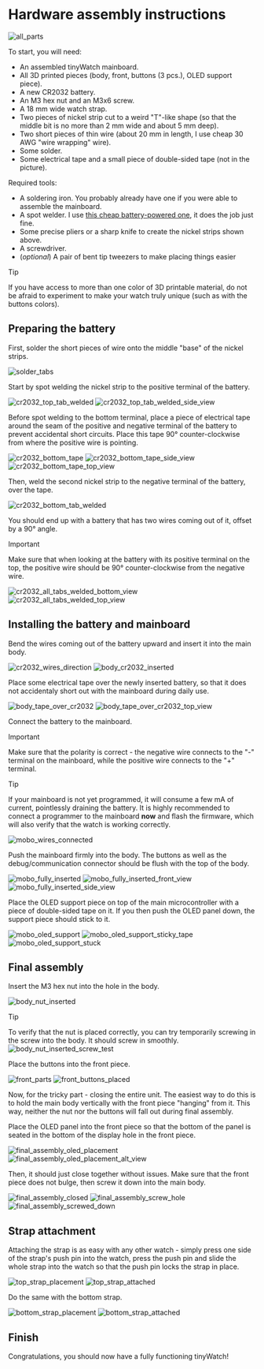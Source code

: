 # Hardware assembly instructions

![all_parts](doc/build-photos/01_all_parts.jpg)

To start, you will need:

- An assembled tinyWatch mainboard.
- All 3D printed pieces (body, front, buttons (3 pcs.), OLED support piece).
- A new CR2032 battery.
- An M3 hex nut and an M3x6 screw.
- A 18 mm wide watch strap.
- Two pieces of nickel strip cut to a weird "T"-like shape (so that the middle bit is no more than 2 mm wide and about 5 mm deep).
- Two short pieces of thin wire (about 20 mm in length, I use cheap 30 AWG "wire wrapping" wire).
- Some solder.
- Some electrical tape and a small piece of double-sided tape (not in the picture).

Required tools:

- A soldering iron. You probably already have one if you were able to assemble the mainboard.
- A spot welder. I use [this cheap battery-powered one](https://www.aliexpress.com/item/1005006226735630.html), it does the job just fine.
- Some precise pliers or a sharp knife to create the nickel strips shown above.
- A screwdriver.
- (_optional_) A pair of bent tip tweezers to make placing things easier

> [!TIP] 
> If you have access to more than one color of 3D printable material,
> do not be afraid to experiment to make your watch truly unique
> (such as with the buttons colors).

## Preparing the battery

First, solder the short pieces of wire onto the middle "base" of the nickel strips.

![solder_tabs](doc/build-photos/02_solder_tabs.jpg)

Start by spot welding the nickel strip to the positive terminal of the battery.

![cr2032_top_tab_welded](doc/build-photos/03_cr2032_top_tab_welded.jpg)
![cr2032_top_tab_welded_side_view](doc/build-photos/04_cr2032_top_tab_welded_side_view.jpg)

Before spot welding to the bottom terminal, place a piece of electrical tape around the seam of the positive and negative terminal of the battery to prevent accidental short circuits. Place this tape 90° counter-clockwise from where the positive wire is pointing.

![cr2032_bottom_tape](doc/build-photos/05_cr2032_bottom_tape.jpg)
![cr2032_bottom_tape_side_view](doc/build-photos/06_cr2032_bottom_tape_side_view.jpg)
![cr2032_bottom_tape_top_view](doc/build-photos/07_cr2032_bottom_tape_top_view.jpg)

Then, weld the second nickel strip to the negative terminal of the battery, over the tape.

![cr2032_bottom_tab_welded](doc/build-photos/08_cr2032_bottom_tab_welded.jpg)

You should end up with a battery that has two wires coming out of it, offset by a 90° angle.

> [!IMPORTANT]
> Make sure that when looking at the battery with its positive terminal on the top,
> the positive wire should be 90° counter-clockwise from the negative wire.

![cr2032_all_tabs_welded_bottom_view](doc/build-photos/09_cr2032_all_tabs_welded_bottom_view.jpg)
![cr2032_all_tabs_welded_top_view](doc/build-photos/10_cr2032_all_tabs_welded_top_view.jpg)

## Installing the battery and mainboard

Bend the wires coming out of the battery upward and insert it into the main body.

![cr2032_wires_direction](doc/build-photos/11_cr2032_wires_direction.jpg)
![body_cr2032_inserted](doc/build-photos/12_body_cr2032_inserted.jpg)

Place some electrical tape over the newly inserted battery, so that it does not accidentaly short out with the mainboard during daily use.

![body_tape_over_cr2032](doc/build-photos/13_body_tape_over_cr2032.jpg)
![body_tape_over_cr2032_top_view](doc/build-photos/14_body_tape_over_cr2032_top_view.jpg)

Connect the battery to the mainboard.

> [!IMPORTANT]
> Make sure that the polarity is correct -
> the negative wire connects to the "-" terminal on the mainboard,
> while the positive wire connects to the "+" terminal.

> [!TIP]
> If your mainboard is not yet programmed, it will consume a few mA of current,
> pointlessly draining the battery. It is highly recommended to connect a programmer
> to the mainboard **now** and flash the firmware, which will also verify
> that the watch is working correctly.

![mobo_wires_connected](doc/build-photos/15_mobo_wires_connected.jpg)

Push the mainboard firmly into the body. The buttons as well as the debug/communication connector should be flush with the top of the body.

![mobo_fully_inserted](doc/build-photos/16_mobo_fully_inserted.jpg)
![mobo_fully_inserted_front_view](doc/build-photos/17_mobo_fully_inserted_front_view.jpg)
![mobo_fully_inserted_side_view](doc/build-photos/18_mobo_fully_inserted_side_view.jpg)

Place the OLED support piece on top of the main microcontroller with a piece of double-sided tape on it.
If you then push the OLED panel down, the support piece should stick to it.

![mobo_oled_support](doc/build-photos/19_mobo_oled_support.jpg)
![mobo_oled_support_sticky_tape](doc/build-photos/20_mobo_oled_support_sticky_tape.jpg)
![mobo_oled_support_stuck](doc/build-photos/21_mobo_oled_support_stuck.jpg)

## Final assembly

Insert the M3 hex nut into the hole in the body.

![body_nut_inserted](doc/build-photos/22_body_nut_inserted.jpg)

> [!TIP]
> To verify that the nut is placed correctly, you can try temporarily screwing in the screw into the body.
> It should screw in smoothly.
> ![body_nut_inserted_screw_test](doc/build-photos/23_body_nut_inserted_screw_test.jpg)

Place the buttons into the front piece.

![front_parts](doc/build-photos/24_front_parts.jpg)
![front_buttons_placed](doc/build-photos/25_front_buttons_placed.jpg)

Now, for the tricky part - closing the entire unit. The easiest way to do this is to hold the main body vertically with the front piece "hanging" from it. This way, neither the nut nor the buttons will fall out during final assembly.

Place the OLED panel into the front piece so that the bottom of the panel is seated in the bottom of the display hole in the front piece.

![final_assembly_oled_placement](doc/build-photos/26_final_assembly_oled_placement.jpg)
![final_assembly_oled_placement_alt_view](doc/build-photos/27_final_assembly_oled_placement_alt_view.jpg)

Then, it should just close together without issues. Make sure that the front piece does not bulge, then screw it down into the main body.

![final_assembly_closed](doc/build-photos/28_final_assembly_closed.jpg)
![final_assembly_screw_hole](doc/build-photos/29_final_assembly_screw_hole.jpg)
![final_assembly_screwed_down](doc/build-photos/30_final_assembly_screwed_down.jpg)

## Strap attachment

Attaching the strap is as easy with any other watch - simply press one side of the strap's push pin into the watch, press the push pin and slide the whole strap into the watch so that the push pin locks the strap in place.

![top_strap_placement](doc/build-photos/31_top_strap_placement.jpg)
![top_strap_attached](doc/build-photos/32_top_strap_attached.jpg)

Do the same with the bottom strap.

![bottom_strap_placement](doc/build-photos/33_bottom_strap_placement.jpg)
![bottom_strap_attached](doc/build-photos/34_bottom_strap_attached.jpg)

## Finish

Congratulations, you should now have a fully functioning tinyWatch!

